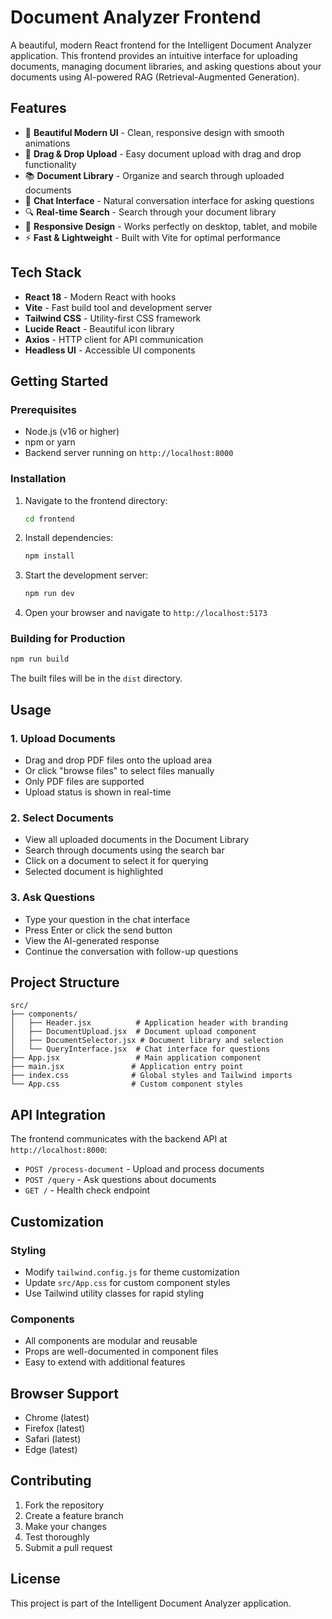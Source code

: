 # Document Analyzer Frontend

A beautiful, modern React frontend for the Intelligent Document Analyzer application. This frontend provides an intuitive interface for uploading documents, managing document libraries, and asking questions about your documents using AI-powered RAG (Retrieval-Augmented Generation).

## Features

- 🎨 **Beautiful Modern UI** - Clean, responsive design with smooth animations
- 📁 **Drag & Drop Upload** - Easy document upload with drag and drop functionality
- 📚 **Document Library** - Organize and search through uploaded documents
- 💬 **Chat Interface** - Natural conversation interface for asking questions
- 🔍 **Real-time Search** - Search through your document library
- 📱 **Responsive Design** - Works perfectly on desktop, tablet, and mobile
- ⚡ **Fast & Lightweight** - Built with Vite for optimal performance

## Tech Stack

- **React 18** - Modern React with hooks
- **Vite** - Fast build tool and development server
- **Tailwind CSS** - Utility-first CSS framework
- **Lucide React** - Beautiful icon library
- **Axios** - HTTP client for API communication
- **Headless UI** - Accessible UI components

## Getting Started

### Prerequisites

- Node.js (v16 or higher)
- npm or yarn
- Backend server running on `http://localhost:8000`

### Installation

1. Navigate to the frontend directory:
   ```bash
   cd frontend
   ```

2. Install dependencies:
   ```bash
   npm install
   ```

3. Start the development server:
   ```bash
   npm run dev
   ```

4. Open your browser and navigate to `http://localhost:5173`

### Building for Production

```bash
npm run build
```

The built files will be in the `dist` directory.

## Usage

### 1. Upload Documents
- Drag and drop PDF files onto the upload area
- Or click "browse files" to select files manually
- Only PDF files are supported
- Upload status is shown in real-time

### 2. Select Documents
- View all uploaded documents in the Document Library
- Search through documents using the search bar
- Click on a document to select it for querying
- Selected document is highlighted

### 3. Ask Questions
- Type your question in the chat interface
- Press Enter or click the send button
- View the AI-generated response
- Continue the conversation with follow-up questions

## Project Structure

```
src/
├── components/
│   ├── Header.jsx          # Application header with branding
│   ├── DocumentUpload.jsx  # Document upload component
│   ├── DocumentSelector.jsx # Document library and selection
│   └── QueryInterface.jsx  # Chat interface for questions
├── App.jsx                 # Main application component
├── main.jsx               # Application entry point
├── index.css              # Global styles and Tailwind imports
└── App.css                # Custom component styles
```

## API Integration

The frontend communicates with the backend API at `http://localhost:8000`:

- `POST /process-document` - Upload and process documents
- `POST /query` - Ask questions about documents
- `GET /` - Health check endpoint

## Customization

### Styling
- Modify `tailwind.config.js` for theme customization
- Update `src/App.css` for custom component styles
- Use Tailwind utility classes for rapid styling

### Components
- All components are modular and reusable
- Props are well-documented in component files
- Easy to extend with additional features

## Browser Support

- Chrome (latest)
- Firefox (latest)
- Safari (latest)
- Edge (latest)

## Contributing

1. Fork the repository
2. Create a feature branch
3. Make your changes
4. Test thoroughly
5. Submit a pull request

## License

This project is part of the Intelligent Document Analyzer application.
